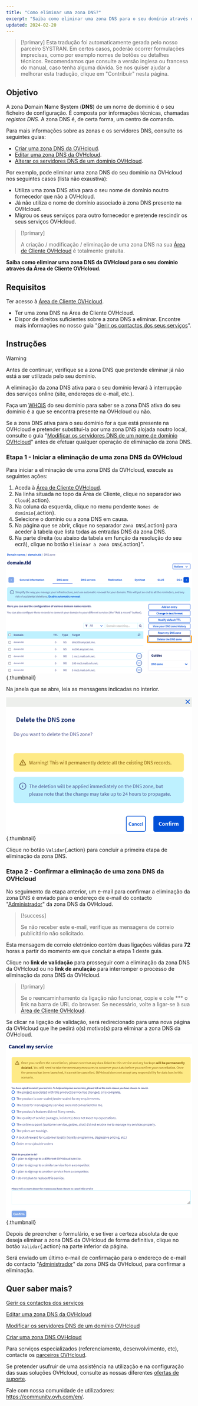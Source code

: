 ```yaml
---
title: "Como eliminar uma zona DNS?"
excerpt: "Saiba como eliminar uma zona DNS para o seu domínio através da Área de Cliente OVHcloud"
updated: 2024-02-20
---
```


> [!primary]
> Esta tradução foi automaticamente gerada pelo nosso parceiro SYSTRAN. Em certos casos, poderão ocorrer formulações imprecisas, como por exemplo nomes de botões ou detalhes técnicos. Recomendamos que consulte a versão inglesa ou francesa do manual, caso tenha alguma dúvida. Se nos quiser ajudar a melhorar esta tradução, clique em "Contribuir" nesta página.
>

## Objetivo

A zona **D**omain **N**ame **S**ystem (**DNS**) de um nome de domínio é o seu ficheiro de configuração. É composta por informações técnicas, chamadas *registos DNS*. A zona DNS é, de certa forma, um centro de comando.

Para mais informações sobre as zonas e os servidores DNS, consulte os seguintes guias: 

- [Criar uma zona DNS da OVHcloud](/pages/web_cloud/domains/dns_zone_create).
- [Editar uma zona DNS da OVHcloud](/pages/web_cloud/domains/dns_zone_edit).
- [Alterar os servidores DNS de um domínio OVHcloud](/pages/web_cloud/domains/dns_server_general_information).

Por exemplo, pode eliminar uma zona DNS do seu domínio na OVHcloud nos seguintes casos (lista não exaustiva):

- Utiliza uma zona DNS ativa para o seu nome de domínio noutro fornecedor que não a OVHcloud.
- Já não utiliza o nome de domínio associado à zona DNS presente na OVHcloud.
- Migrou os seus serviços para outro fornecedor e pretende rescindir os seus serviços OVHcloud.

> [!primary]
>
> A criação / modificação / eliminação de uma zona DNS na sua [Área de Cliente OVHcloud](/links//manager) é totalmente gratuita.
>

**Saiba como eliminar uma zona DNS da OVHcloud para o seu domínio através da Área de Cliente OVHcloud.**

## Requisitos

Ter acesso à [Área de Cliente OVHcloud](/links//manager).
- Ter uma zona DNS na Área de Cliente OVHcloud.
- Dispor de direitos suficientes sobre a zona DNS a eliminar. Encontre mais informações no nosso guia "[Gerir os contactos dos seus serviços](/pages/account_and_service_management/account_information/managing_contacts)".

## Instruções

> [!warning]
>
> Antes de continuar, verifique se a zona DNS que pretende eliminar já não está a ser utilizada pelo seu domínio.
>
> A eliminação da zona DNS ativa para o seu domínio levará à interrupção dos serviços online (site, endereços de e-mail, etc.).
>
> Faça um [WHOIS](https://www.ovhcloud.com/pt/domains/whois/) do seu domínio para saber se a zona DNS ativa do seu domínio é a que se encontra presente na OVHcloud ou não.
>
> Se a zona DNS ativa para o seu domínio for a que está presente na OVHcloud e pretender substituí-la por uma zona DNS alojada noutro local, consulte o guia "[Modificar os servidores DNS de um nome de domínio OVHcloud](/pages/web_cloud/domains/dns_server_general_information)" antes de efetuar qualquer operação de eliminação da zona DNS.
>

### Etapa 1 - Iniciar a eliminação de uma zona DNS da OVHcloud

Para iniciar a eliminação de uma zona DNS da OVHcloud, execute as seguintes ações: 

1. Aceda à [Área de Cliente OVHcloud](/links//manager).
2. Na linha situada no topo da Área de Cliente, clique no separador `Web Cloud`{.action}.
3. Na coluna da esquerda, clique no menu pendente `Nomes de domínio`{.action}.
4. Selecione o domínio ou a zona DNS em causa.
5. Na página que se abrir, clique no separador `Zona DNS`{.action} para aceder à tabela que lista todas as entradas DNS da zona DNS.
6. Na parte direita (ou abaixo da tabela em função da resolução do seu ecrã), clique no botão `Eliminar a zona DNS`{.action}".

![delete the DNS zone](images/delete-the-dns-zone.png){.thumbnail}

Na janela que se abre, leia as mensagens indicadas no interior.

![delete the DNS zone validation](images/delete-the-dns-zone-confirmation.png){.thumbnail}

Clique no botão `Validar`{.action} para concluir a primeira etapa de eliminação da zona DNS.

### Etapa 2 - Confirmar a eliminação de uma zona DNS da OVHcloud

No seguimento da etapa anterior, um e-mail para confirmar a eliminação da zona DNS é enviado para o endereço de e-mail do contacto "[Administrador](/pages/account_and_service_management/account_information/managing_contacts)" da zona DNS da OVHcloud.

> [!success]
>
> Se não receber este e-mail, verifique as mensagens de correio publicitário não solicitado.
>

Esta mensagem de correio eletrónico contém duas ligações válidas para **72** horas a partir do momento em que concluir a etapa 1 deste guia.

Clique no **link de validação** para prosseguir com a eliminação da zona DNS da OVHcloud ou no **link de anulação** para interromper o processo de eliminação da zona DNS da OVHcloud.

> [!primary]
>
> Se o reencaminhamento da ligação não funcionar, copie e cole *** o link na barra de URL do browser. Se necessário, volte a ligar-se à sua [Área de Cliente OVHcloud](/links//manager).
>

Se clicar na ligação de validação, será redirecionado para uma nova página da OVHcloud que lhe pedirá o(s) motivo(s) para eliminar a zona DNS da OVHcloud.

![cancel the service](images/cancel-my-service.png){.thumbnail}

Depois de preencher o formulário, e se tiver a certeza absoluta de que deseja eliminar a zona DNS da OVHcloud de forma definitiva, clique no botão `Validar`{.action} na parte inferior da página.

Será enviado um último e-mail de confirmação para o endereço de e-mail do contacto "[Administrador](/pages/account_and_service_management/account_information/managing_contacts)" da zona DNS da OVHcloud, para confirmar a eliminação.

## Quer saber mais?

[Gerir os contactos dos serviços](/pages/account_and_service_management/account_information/managing_contacts)

[Editar uma zona DNS da OVHcloud](/pages/web_cloud/domains/dns_zone_edit)

[Modificar os servidores DNS de um domínio OVHcloud](/pages/web_cloud/domains/dns_server_general_information)

[Criar uma zona DNS OVHcloud](/pages/web_cloud/domains/dns_zone_create)
 
Para serviços especializados (referenciamento, desenvolvimento, etc), contacte os [parceiros OVHcloud](https://partner.ovhcloud.com/pt/directory/).
 
Se pretender usufruir de uma assistência na utilização e na configuração das suas soluções OVHcloud, consulte as nossas diferentes [ofertas de suporte](/links//support).
 
Fale com nossa comunidade de utilizadores: <https://community.ovh.com/en/>.
